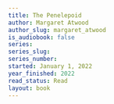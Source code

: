 ```yaml
---
title: The Penelepoid
author: Margaret Atwood
author_slug: margaret_atwood
is_audiobook: false
series: 
series_slug: 
series_number: 
started: January 1, 2022
year_finished: 2022
read_status: Read
layout: book
---
```

